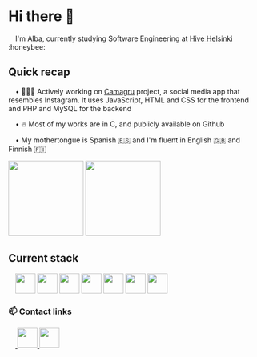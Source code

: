<!--
### Hi there 👋

**acastanome/acastanome** is a ✨ _special_ ✨ repository because its `README.md` (this file) appears on your GitHub profile.

Here are some ideas to get you started:

- 🔭 I’m currently working on ...
- 🌱 I’m currently learning ...
- 👯 I’m looking to collaborate on ...
- 🤔 I’m looking for help with ...
- 💬 Ask me about ...
- 📫 How to reach me: ...
- 😄 Pronouns: ...
- ⚡ Fun fact: ...

<div align="center">
<img src="https://github.com/IanGaplichnik/IanGaplichnik/blob/main/hello_gif.gif" />
</div>
-->

<h1>Hi there 👋 </h1>

<p>&emsp;I'm Alba, currently studying Software Engineering at <a href="https://www.hive.fi/">Hive Helsinki</a> :honeybee:</p>

<h2>Quick recap</h2>

<p>&emsp;• 👩🏻‍💻 Actively working on <a href="https://github.com/acastanome/Hive_camagru">Camagru</a> project, a social media app that resembles Instagram. It uses JavaScript, HTML and CSS for the frontend and PHP and MySQL for the backend</p>
<!--
<p>&emsp;• 📖  Meanwhile completing the <a href="https://fullstackopen.com/en/">Full Stack Open</a> course. Follow my progress <a href="https://github.com/IanGaplichnik/HY_FSO">here!</a> </p>
-->
<p>&emsp;• 🔥 Most of my works are in C, and publicly available on Github</p>
<!--
<p>&emsp;• 📩 I am open for work</p>
-->
<p>&emsp;• My mothertongue is Spanish 🇪🇸 and I'm fluent in English 🇬🇧 and Finnish 🇫🇮
<div>
  <img src="https://github-readme-stats.vercel.app/api?username=acastanome&show_icons=true&theme=react" height="150px"/>           
  <img src="https://github-readme-stats.vercel.app/api/top-langs/?username=acastanome&show_icons=true&theme=react" height="150px"/>
</div>

<h2>Current stack</h2>
<div>
  &emsp;<img src="https://cdn.jsdelivr.net/gh/devicons/devicon/icons/c/c-original.svg" height="40px" width="40px" /> 
  <img src="https://cdn.jsdelivr.net/gh/devicons/devicon/icons/html5/html5-plain-wordmark.svg" height="40px" width="40px" />
  <img src="https://cdn.jsdelivr.net/gh/devicons/devicon/icons/css3/css3-plain-wordmark.svg" height="40px" width="40px" />
  <img src="https://cdn.jsdelivr.net/npm/devicons@1.8.0/!SVG/php.svg"  height="40px" width="40px"/>
  <img src="https://cdn.jsdelivr.net/gh/devicons/devicon/icons/javascript/javascript-original.svg" height="40px" width="40px" />
  <img src="https://cdn.jsdelivr.net/gh/devicons/devicon/icons/git/git-plain-wordmark.svg" height="40px" width="40px" />
  <img src="https://cdn.jsdelivr.net/gh/devicons/devicon/icons/linux/linux-original.svg" height="40px" width="40px" />
  <!--
  <img src="https://cdn.jsdelivr.net/gh/devicons/devicon/icons/react/react-original-wordmark.svg"  height="40px" width="40px"/>
  <img src="https://cdn.jsdelivr.net/gh/devicons/devicon/icons/vim/vim-original.svg" height="40px" width="40px" />
-->
  </div>
  

<h3>📫 Contact links</h3>
<div>
  &emsp;<a href="https://www.linkedin.com/in/alba-castaño-b49791227/">
    <img src="https://cdn.jsdelivr.net/gh/devicons/devicon/icons/linkedin/linkedin-original.svg" height ="40px" width="40px"/>
  </a>
  <a href="mailto:acastanome@gmail.com">
    <img height="40px" width="40px" src="https://user-images.githubusercontent.com/1412131/58957746-8d342500-87a1-11e9-9c34-4c757712bd27.png" />
  </a>
</div>
